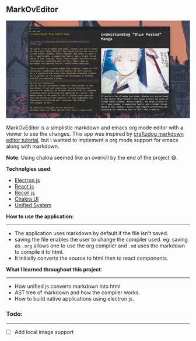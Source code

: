 ## MarkOvEditor

![](./public/background.png)

MarkOvEditor is a simplistic markdown and emacs org mode editor with a viewer to see the changes.
This app was inspired by [craftzdog markdown editor tutorial](https://github.com/craftzdog/electron-markdown-editor-tutorial), but I wanted to implement a org mode support for emacs along with markdown.
<br/>

**Note**: Using chakra seemed like an overkill by the end of the project 😅.

**Technolgies used**:
- [Electron js]()
- [React js]()
- [Recoil js]()
- [Chakra UI]()
- [Unified System]()

**How to use the application:**

---

- The application uses markdown by default if the file isn't saved.
- saving the file enables the user to change the compiler used. eg: saving as ```.org``` allows one to use the org compiler and ```.md``` uses the markdown to compile it to html.
- It initially converts the source to html then to react components.

**What I learned throughout this project**:

---

- How unified js converts markdown into html
- AST tree of markdown and how the compiler works.
- How to build native applications using electron js.
  

### Todo:
---
- [ ] Add local image support